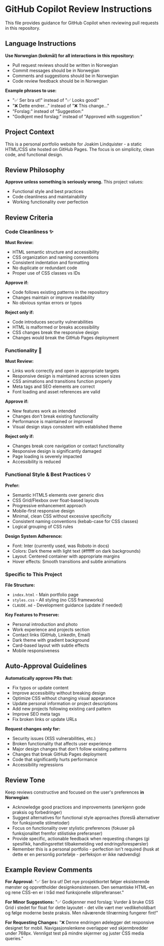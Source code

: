 # GitHub Copilot Review Instructions

This file provides guidance for GitHub Copilot when reviewing pull requests in this repository.

## Language Instructions

**Use Norwegian (bokmål) for all interactions in this repository:**
- Pull request reviews should be written in Norwegian
- Commit messages should be in Norwegian  
- Comments and suggestions should be in Norwegian
- Code review feedback should be in Norwegian

**Example phrases to use:**
- "✅ Ser bra ut!" instead of "✅ Looks good!"
- "❌ Dette endrer..." instead of "❌ This change..."
- "Forslag:" instead of "Suggestion:"
- "Godkjent med forslag:" instead of "Approved with suggestion:"

## Project Context

This is a personal portfolio website for Joakim Lindquister - a static HTML/CSS site hosted on GitHub Pages. The focus is on simplicity, clean code, and functional design.

## Review Philosophy

**Approve unless something is seriously wrong.** This project values:
- Functional style and best practices
- Code cleanliness and maintainability
- Working functionality over perfection

## Review Criteria

### Code Cleanliness ✨

**Must Review:**
- HTML semantic structure and accessibility
- CSS organization and naming conventions
- Consistent indentation and formatting
- No duplicate or redundant code
- Proper use of CSS classes vs IDs

**Approve if:**
- Code follows existing patterns in the repository
- Changes maintain or improve readability
- No obvious syntax errors or typos

**Reject only if:**
- Code introduces security vulnerabilities
- HTML is malformed or breaks accessibility
- CSS changes break the responsive design
- Changes would break the GitHub Pages deployment

### Functionality 🚀

**Must Review:**
- Links work correctly and open in appropriate targets
- Responsive design is maintained across screen sizes
- CSS animations and transitions function properly
- Meta tags and SEO elements are correct
- Font loading and asset references are valid

**Approve if:**
- New features work as intended
- Changes don't break existing functionality
- Performance is maintained or improved
- Visual design stays consistent with established theme

**Reject only if:**
- Changes break core navigation or contact functionality
- Responsive design is significantly damaged
- Page loading is severely impacted
- Accessibility is reduced

### Functional Style & Best Practices 💡

**Prefer:**
- Semantic HTML5 elements over generic divs
- CSS Grid/Flexbox over float-based layouts  
- Progressive enhancement approach
- Mobile-first responsive design
- Minimal, clean CSS without excessive specificity
- Consistent naming conventions (kebab-case for CSS classes)
- Logical grouping of CSS rules

**Design System Adherence:**
- Font: Inter (currently used, was Roboto in docs)
- Colors: Dark theme with light text (#ffffff on dark backgrounds)
- Layout: Centered container with appropriate margins
- Hover effects: Smooth transitions and subtle animations

### Specific to This Project

**File Structure:**
- `index.html` - Main portfolio page
- `styles.css` - All styling (no CSS frameworks)
- `CLAUDE.md` - Development guidance (update if needed)

**Key Features to Preserve:**
- Personal introduction and photo
- Work experience and projects section
- Contact links (GitHub, LinkedIn, Email)
- Dark theme with gradient background
- Card-based layout with subtle effects
- Mobile responsiveness

## Auto-Approval Guidelines

**Automatically approve PRs that:**
- Fix typos or update content
- Improve accessibility without breaking design
- Optimize CSS without changing visual appearance
- Update personal information or project descriptions
- Add new projects following existing card pattern
- Improve SEO meta tags
- Fix broken links or update URLs

**Request changes only for:**
- Security issues (XSS vulnerabilities, etc.)
- Broken functionality that affects user experience
- Major design changes that don't follow existing patterns
- Changes that break GitHub Pages deployment
- Code that significantly hurts performance
- Accessibility regressions

## Review Tone

Keep reviews constructive and focused on the user's preferences **in Norwegian**:
- Acknowledge good practices and improvements (anerkjenn gode praksis og forbedringer)
- Suggest alternatives for functional style approaches (foreslå alternativer for funksjonelle stilmetoder)
- Focus on functionality over stylistic preferences (fokuser på funksjonalitet fremfor stilistiske preferanser)
- Provide specific, actionable feedback when requesting changes (gi spesifikk, handlingsrettet tilbakemelding ved endringsforespørsler)
- Remember this is a personal portfolio - perfection isn't required (husk at dette er en personlig portefølje - perfeksjon er ikke nødvendig)

## Example Review Comments

**For Approval:**
"✅ Ser bra ut! Det nye prosjektkortet følger eksisterende mønster og opprettholder designkonsistensen. Den semantiske HTML-en og rene CSS-en er i tråd med funksjonelle stilpreferanser."

**For Minor Suggestions:**
"✅ Godkjenner med forslag: Vurder å bruke CSS Grid i stedet for float for dette layoutet - det ville vært mer vedlikeholdbart og følge moderne beste praksis. Men nåværende tilnærming fungerer fint!"

**For Requesting Changes:**
"❌ Denne endringen ødelegger det responsive designet for mobil. Navigasjonslenkene overlapper ved skjermbredder under 768px. Vennligst test på mindre skjermer og juster CSS media queries."